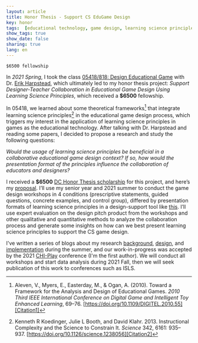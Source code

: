 ```yaml
---
layout: article
title: Honor Thesis - Support CS EduGame Design 
key: honor
tags:  [educational technology, game design, learning science principles, design support, interdisciplinary collaboration]
show_tags: true
show_date: false
sharing: true
lang: en
---
```


`$6500 fellowship`

In *2021 Spring*, I took the class [05418/818: Design Educational Game][DEG] with Dr. [Erik Harpstead], which ultimately led to my honor thesis project: *Support Designer-Teacher Collaboration in Educational Game Design Using Learning Science Principles*, which received a **$6500** fellowship.

<!--more-->

In 05418, we learned about some theoretical frameworks[^1] that integrate learning science principles[^2] in the educational game design process, which triggers my interest in the application of learning science principles in games as the educational technology. After talking with Dr. Harpstead and reading some papers, I decided to propose a research and study the following questions: 

*Would the usage of learning science principles be beneficial in a collaborative educational game design context? If so, how would the presentation format of the principles influence the collaboration of educators and designers?*

I received a **$6500** [DC Honor Thesis scholarship][scholarship] for this project, and here’s my [proposal]. I’ll use my senior year and 2021 summer to conduct the game design workshops in 4 conditions (prescriptive statements, guided questions, concrete examples, and control group), differed by presentation formats of learning science principles in a design-support tool like [this][interactive LS]. I’ll use expert evaluation on the design pitch product from the workshops and other qualitative and quantitative methods to analyze the collaboration process and generate some insights on how can we best present learning science principles to support the CS game design.

I've written a series of blogs about my research [background][Blog1], [design][Blog2], and [implementation][Blog3] during the summer, and our work-in-progress was accepted by the 2021 [CHI-Play] conference (I'm the first author). We will conduct all workshops and start data analysis during 2021 Fall, then we will seek publication of this work to conferences such as ISLS. 

[^1]: Aleven, V., Myers, E., Easterday, M., & Ogan, A. (2010). Toward a Framework for the Analysis and Design of Educational Games. *2010 Third IEEE International Conference on Digital Game and Intelligent Toy Enhanced Learning*, 69–76. [https://doi.org/10.1109/DIGITEL.2010.55][Citation1]
[^2]: Kenneth R Koedinger, Julie L Booth, and David Klahr. 2013. Instructional Complexity and the Science to Constrain It. *Science* 342, 6161: 935–937. [https://doi.org/10.1126/science.1238056][Citation2] 

[Erik Harpstead]: http://www.erikharpstead.net/

[DEG]: /en_portfolio/1-deg.html
[scholarship]: https://www.cmu.edu/dietrich/students/undergraduate/programs/dietrich-honors-fellowship/index.html
[proposal]: /assets/Christina_Ma_ThesisProposal.pdf
[interactive LS]: https://eharpste.github.io/interactive-principles/#/

[Citation1]: https://doi.org/10.1109/DIGITEL.2010.55
[Citation2]: https://doi.org/10.1126/science.1238056

[Blog1]: https://dietrichhonorsresearchfellowship.wordpress.com/2021/06/23/research-background-educational-game-design-support/
[Blog2]: https://dietrichhonorsresearchfellowship.wordpress.com/2021/07/27/research-design-educational-game-design-support/
[Blog3]: https://dietrichhonorsresearchfellowship.wordpress.com/2021/08/05/research-implementation-educational-game-design-support/

[CHI-Play]: https://chiplay.acm.org/2021/work-in-progress/